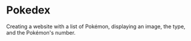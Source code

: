 # Pokedex
Creating a website with a list of Pokémon, displaying an image, the type, and the Pokémon's number.
